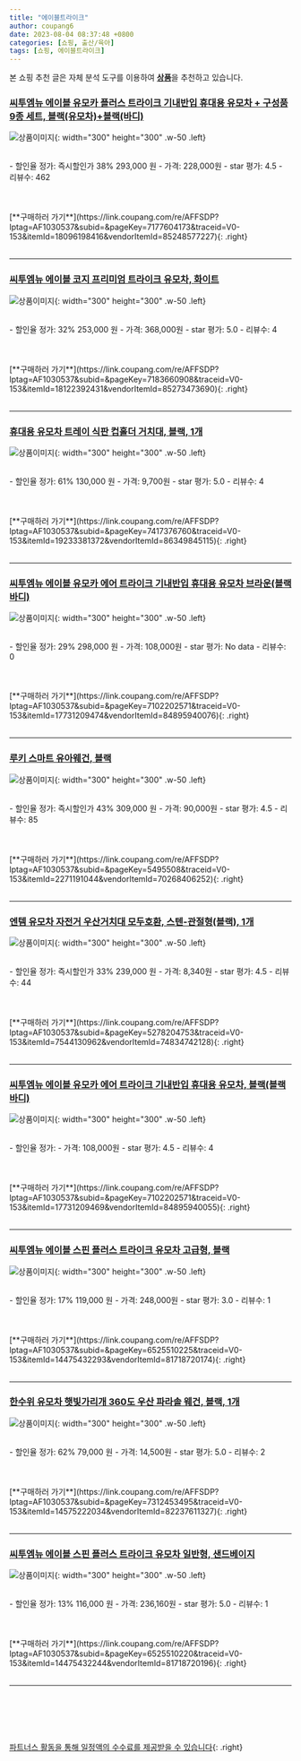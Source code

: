 ```yaml
---
title: "에이블트라이크"
author: coupang6
date: 2023-08-04 08:37:48 +0800
categories: [쇼핑, 출산/육아]
tags: [쇼핑, 에이블트라이크]
---
```


본 쇼핑 추천 글은 자체 분석 도구를 이용하여 [**상품**](https://link.coupang.com/a/bao1ui)을 추천하고 있습니다.

### [씨투엠뉴 에이블 유모카 플러스 트라이크 기내반입 휴대용 유모차 + 구성품 9종 세트, 블랙(유모차)+블랙(바디)](https://link.coupang.com/re/AFFSDP?lptag=AF1030537&subid=&pageKey=7177604173&traceid=V0-153&itemId=18096198416&vendorItemId=85248577227)

![상품이미지](https://thumbnail8.coupangcdn.com/thumbnails/remote/230x230ex/image/rs_quotation_api/3o0pbui5/08cb1047bfcc4413981cf7a592b9f03b.jpg){: width="300" height="300" .w-50 .left}


<br>
- 할인율 정가: 즉시할인가 38%  293,000   원
- 가격: 228,000원
- star 평가: 4.5
- 리뷰수: 462
<br>
<br>
<br>
<br>
[**구매하러 가기**](https://link.coupang.com/re/AFFSDP?lptag=AF1030537&subid=&pageKey=7177604173&traceid=V0-153&itemId=18096198416&vendorItemId=85248577227){: .right}
<br>
<br>

---

### [씨투엠뉴 에이블 코지 프리미엄 트라이크 유모차, 화이트](https://link.coupang.com/re/AFFSDP?lptag=AF1030537&subid=&pageKey=7183660908&traceid=V0-153&itemId=18122392431&vendorItemId=85273473690)

![상품이미지](https://thumbnail7.coupangcdn.com/thumbnails/remote/230x230ex/image/rs_quotation_api/5dthr8fq/e1ef4aeb5d7f4bb39581d539bc3728d7.jpg){: width="300" height="300" .w-50 .left}


<br>
- 할인율 정가: 32%  253,000   원
- 가격: 368,000원
- star 평가: 5.0
- 리뷰수: 4
<br>
<br>
<br>
<br>
[**구매하러 가기**](https://link.coupang.com/re/AFFSDP?lptag=AF1030537&subid=&pageKey=7183660908&traceid=V0-153&itemId=18122392431&vendorItemId=85273473690){: .right}
<br>
<br>

---

### [휴대용 유모차 트레이 식판 컵홀더 거치대, 블랙, 1개](https://link.coupang.com/re/AFFSDP?lptag=AF1030537&subid=&pageKey=7417376760&traceid=V0-153&itemId=19233381372&vendorItemId=86349845115)

![상품이미지](https://thumbnail9.coupangcdn.com/thumbnails/remote/230x230ex/image/retail/images/1756090286126876-33e654a8-f293-45d7-a9e3-28a24efb2a0c.jpg){: width="300" height="300" .w-50 .left}


<br>
- 할인율 정가: 61%  130,000   원
- 가격: 9,700원
- star 평가: 5.0
- 리뷰수: 4
<br>
<br>
<br>
<br>
[**구매하러 가기**](https://link.coupang.com/re/AFFSDP?lptag=AF1030537&subid=&pageKey=7417376760&traceid=V0-153&itemId=19233381372&vendorItemId=86349845115){: .right}
<br>
<br>

---

### [씨투엠뉴 에이블 유모카 에어 트라이크 기내반입 휴대용 유모차 브라운(블랙바디)](https://link.coupang.com/re/AFFSDP?lptag=AF1030537&subid=&pageKey=7102202571&traceid=V0-153&itemId=17731209474&vendorItemId=84895940076)

![상품이미지](https://thumbnail10.coupangcdn.com/thumbnails/remote/230x230ex/image/retail/images/4276717683200590-fa14cfd3-40f3-44c7-af25-2497750c08ba.jpg){: width="300" height="300" .w-50 .left}


<br>
- 할인율 정가: 29%  298,000   원
- 가격: 108,000원
- star 평가: No data
- 리뷰수: 0
<br>
<br>
<br>
<br>
[**구매하러 가기**](https://link.coupang.com/re/AFFSDP?lptag=AF1030537&subid=&pageKey=7102202571&traceid=V0-153&itemId=17731209474&vendorItemId=84895940076){: .right}
<br>
<br>

---

### [루키 스마트 유아웨건, 블랙](https://link.coupang.com/re/AFFSDP?lptag=AF1030537&subid=&pageKey=5495508&traceid=V0-153&itemId=2271191044&vendorItemId=70268406252)

![상품이미지](https://thumbnail8.coupangcdn.com/thumbnails/remote/230x230ex/image/retail/images/2020/02/11/21/8/35d18bfa-0d14-42c6-b333-7bd75cff3bb5.jpg){: width="300" height="300" .w-50 .left}


<br>
- 할인율 정가: 즉시할인가 43%  309,000   원
- 가격: 90,000원
- star 평가: 4.5
- 리뷰수: 85
<br>
<br>
<br>
<br>
[**구매하러 가기**](https://link.coupang.com/re/AFFSDP?lptag=AF1030537&subid=&pageKey=5495508&traceid=V0-153&itemId=2271191044&vendorItemId=70268406252){: .right}
<br>
<br>

---

### [엔템 유모차 자전거 우산거치대 모두호환, 스텐-관절형(블랙), 1개](https://link.coupang.com/re/AFFSDP?lptag=AF1030537&subid=&pageKey=5278204753&traceid=V0-153&itemId=7544130962&vendorItemId=74834742128)

![상품이미지](https://thumbnail7.coupangcdn.com/thumbnails/remote/230x230ex/image/vendor_inventory/3d63/325e5cb51d3b1d6e4d18d7ba311570e23ec3df17ffa0c3e1180b54ec63af.jpg){: width="300" height="300" .w-50 .left}


<br>
- 할인율 정가: 즉시할인가 33%  239,000   원
- 가격: 8,340원
- star 평가: 4.5
- 리뷰수: 44
<br>
<br>
<br>
<br>
[**구매하러 가기**](https://link.coupang.com/re/AFFSDP?lptag=AF1030537&subid=&pageKey=5278204753&traceid=V0-153&itemId=7544130962&vendorItemId=74834742128){: .right}
<br>
<br>

---

### [씨투엠뉴 에이블 유모카 에어 트라이크 기내반입 휴대용 유모차, 블랙(블랙바디)](https://link.coupang.com/re/AFFSDP?lptag=AF1030537&subid=&pageKey=7102202571&traceid=V0-153&itemId=17731209469&vendorItemId=84895940055)

![상품이미지](https://thumbnail8.coupangcdn.com/thumbnails/remote/230x230ex/image/rs_quotation_api/nq5nzznr/67997876173b45369ebc95f7124587b7.jpg){: width="300" height="300" .w-50 .left}


<br>
- 할인율 정가: 
- 가격: 108,000원
- star 평가: 4.5
- 리뷰수: 4
<br>
<br>
<br>
<br>
[**구매하러 가기**](https://link.coupang.com/re/AFFSDP?lptag=AF1030537&subid=&pageKey=7102202571&traceid=V0-153&itemId=17731209469&vendorItemId=84895940055){: .right}
<br>
<br>

---

### [씨투엠뉴 에이블 스핀 플러스 트라이크 유모차 고급형, 블랙](https://link.coupang.com/re/AFFSDP?lptag=AF1030537&subid=&pageKey=6525510225&traceid=V0-153&itemId=14475432293&vendorItemId=81718720174)

![상품이미지](https://thumbnail9.coupangcdn.com/thumbnails/remote/230x230ex/image/retail/images/453220372871550-cb8c4e5f-6abd-413f-96aa-2925b2fdf8fe.jpg){: width="300" height="300" .w-50 .left}


<br>
- 할인율 정가: 17%  119,000   원
- 가격: 248,000원
- star 평가: 3.0
- 리뷰수: 1
<br>
<br>
<br>
<br>
[**구매하러 가기**](https://link.coupang.com/re/AFFSDP?lptag=AF1030537&subid=&pageKey=6525510225&traceid=V0-153&itemId=14475432293&vendorItemId=81718720174){: .right}
<br>
<br>

---

### [한수위 유모차 햇빛가리개 360도 우산 파라솔 웨건, 블랙, 1개](https://link.coupang.com/re/AFFSDP?lptag=AF1030537&subid=&pageKey=7312453495&traceid=V0-153&itemId=14575222034&vendorItemId=82237611327)

![상품이미지](https://thumbnail10.coupangcdn.com/thumbnails/remote/230x230ex/image/vendor_inventory/e7e6/e26bef50d8ad6ee8bb2d26022c936a22f9bb25c56ed7ee722bd431d69e40.jpg){: width="300" height="300" .w-50 .left}


<br>
- 할인율 정가: 62%  79,000   원
- 가격: 14,500원
- star 평가: 5.0
- 리뷰수: 2
<br>
<br>
<br>
<br>
[**구매하러 가기**](https://link.coupang.com/re/AFFSDP?lptag=AF1030537&subid=&pageKey=7312453495&traceid=V0-153&itemId=14575222034&vendorItemId=82237611327){: .right}
<br>
<br>

---

### [씨투엠뉴 에이블 스핀 플러스 트라이크 유모차 일반형, 샌드베이지](https://link.coupang.com/re/AFFSDP?lptag=AF1030537&subid=&pageKey=6525510220&traceid=V0-153&itemId=14475432244&vendorItemId=81718720196)

![상품이미지](https://thumbnail8.coupangcdn.com/thumbnails/remote/230x230ex/image/retail/images/1842336589356109-da0ec1a9-41a3-4c38-9041-7600bdcc79b5.jpg){: width="300" height="300" .w-50 .left}


<br>
- 할인율 정가: 13%  116,000   원
- 가격: 236,160원
- star 평가: 5.0
- 리뷰수: 1
<br>
<br>
<br>
<br>
[**구매하러 가기**](https://link.coupang.com/re/AFFSDP?lptag=AF1030537&subid=&pageKey=6525510220&traceid=V0-153&itemId=14475432244&vendorItemId=81718720196){: .right}
<br>
<br>

---
<br><br><br><br><br> [파트너스 활동을 통해 일정액의 수수료를 제공받을 수 있습니다](https://link.coupang.com/a/bao1ui){: .right}